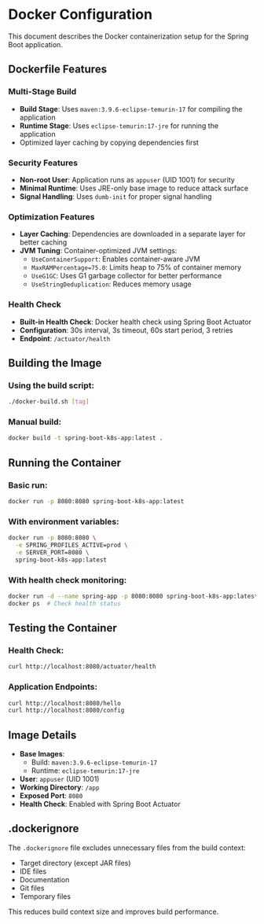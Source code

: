 # Docker Configuration

This document describes the Docker containerization setup for the Spring Boot application.

## Dockerfile Features

### Multi-Stage Build
- **Build Stage**: Uses `maven:3.9.6-eclipse-temurin-17` for compiling the application
- **Runtime Stage**: Uses `eclipse-temurin:17-jre` for running the application
- Optimized layer caching by copying dependencies first

### Security Features
- **Non-root User**: Application runs as `appuser` (UID 1001) for security
- **Minimal Runtime**: Uses JRE-only base image to reduce attack surface
- **Signal Handling**: Uses `dumb-init` for proper signal handling

### Optimization Features
- **Layer Caching**: Dependencies are downloaded in a separate layer for better caching
- **JVM Tuning**: Container-optimized JVM settings:
  - `UseContainerSupport`: Enables container-aware JVM
  - `MaxRAMPercentage=75.0`: Limits heap to 75% of container memory
  - `UseG1GC`: Uses G1 garbage collector for better performance
  - `UseStringDeduplication`: Reduces memory usage

### Health Check
- **Built-in Health Check**: Docker health check using Spring Boot Actuator
- **Configuration**: 30s interval, 3s timeout, 60s start period, 3 retries
- **Endpoint**: `/actuator/health`

## Building the Image

### Using the build script:
```bash
./docker-build.sh [tag]
```

### Manual build:
```bash
docker build -t spring-boot-k8s-app:latest .
```

## Running the Container

### Basic run:
```bash
docker run -p 8080:8080 spring-boot-k8s-app:latest
```

### With environment variables:
```bash
docker run -p 8080:8080 \
  -e SPRING_PROFILES_ACTIVE=prod \
  -e SERVER_PORT=8080 \
  spring-boot-k8s-app:latest
```

### With health check monitoring:
```bash
docker run -d --name spring-app -p 8080:8080 spring-boot-k8s-app:latest
docker ps  # Check health status
```

## Testing the Container

### Health Check:
```bash
curl http://localhost:8080/actuator/health
```

### Application Endpoints:
```bash
curl http://localhost:8080/hello
curl http://localhost:8080/config
```

## Image Details

- **Base Images**: 
  - Build: `maven:3.9.6-eclipse-temurin-17`
  - Runtime: `eclipse-temurin:17-jre`
- **User**: `appuser` (UID 1001)
- **Working Directory**: `/app`
- **Exposed Port**: `8080`
- **Health Check**: Enabled with Spring Boot Actuator

## .dockerignore

The `.dockerignore` file excludes unnecessary files from the build context:
- Target directory (except JAR files)
- IDE files
- Documentation
- Git files
- Temporary files

This reduces build context size and improves build performance.